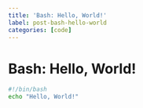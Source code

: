 ```yaml
---
title: 'Bash: Hello, World!'
label: post-bash-hello-world
categories: [code]
---
```


Bash: Hello, World!
===================

```bash
#!/bin/bash
echo "Hello, World!"
```
